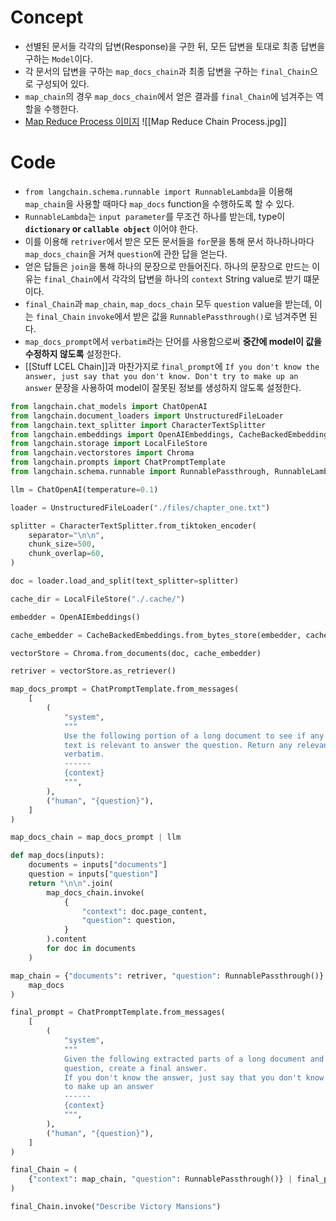 # Concept
- 선별된 문서들 각각의 답변(Response)을 구한 뒤, 모든 답변을 토대로 최종 답변을 구하는 `Model`이다.
- 각 문서의 답변을 구하는 `map_docs_chain`과 최종 답변을 구하는 `final_Chain`으로 구성되어 있다.
- `map_chain`의 경우 `map_docs_chain`에서 얻은 결과를  `final_Chain`에 넘겨주는 역할을 수행한다.
- [Map Reduce Process 이미지](https://js.langchain.com/v0.1/docs/modules/chains/document/map_reduce/) ![[Map Reduce Chain Process.jpg]]
# Code
- `from langchain.schema.runnable import RunnableLambda`을 이용해 `map_chain`을 사용할 때마다 `map_docs` function을 수행하도록 할 수 있다.
- `RunnableLambda`는 `input parameter`를 무조건 하나를 받는데, type이 **`dictionary` or `callable object`** 이어야 한다. 
- 이를 이용해 `retriver`에서 받은 모든 문서들을 `for`문을 통해 문서 하나하나마다 `map_docs_chain`을 거쳐 `question`에 관한 답을 얻는다.
- 얻은 답들은 `join`을 통해 하나의 문장으로 만들어진다. 하나의 문장으로 만드는 이유는 `final_Chain`에서 각각의 답변을 하나의 `context` String value로 받기 떄문이다.
- `final_Chain`과 `map_chain`, `map_docs_chain` 모두 `question` value을 받는데, 이는 `final_Chain` `invoke`에서 받은 값을 `RunnablePassthrough()`로 넘겨주면 된다.
- `map_docs_prompt`에서 `verbatim`라는 단어를 사용함으로써 **중간에 model이 값을 수정하지 않도록** 설정한다.
- [[Stuff LCEL Chain]]과 마찬가지로 `final_prompt`에 `If you don't know the answer, just say that you don't know. Don't try to make up an answer` 문장을 사용하여 model이 잘못된 정보를 생성하지 않도록 설정한다.
```python
from langchain.chat_models import ChatOpenAI
from langchain.document_loaders import UnstructuredFileLoader
from langchain.text_splitter import CharacterTextSplitter
from langchain.embeddings import OpenAIEmbeddings, CacheBackedEmbeddings
from langchain.storage import LocalFileStore
from langchain.vectorstores import Chroma
from langchain.prompts import ChatPromptTemplate
from langchain.schema.runnable import RunnablePassthrough, RunnableLambda

llm = ChatOpenAI(temperature=0.1)

loader = UnstructuredFileLoader("./files/chapter_one.txt")

splitter = CharacterTextSplitter.from_tiktoken_encoder(
    separator="\n\n",
    chunk_size=500,
    chunk_overlap=60,
)

doc = loader.load_and_split(text_splitter=splitter)

cache_dir = LocalFileStore("./.cache/")

embedder = OpenAIEmbeddings()

cache_embedder = CacheBackedEmbeddings.from_bytes_store(embedder, cache_dir)

vectorStore = Chroma.from_documents(doc, cache_embedder)

retriver = vectorStore.as_retriever()

map_docs_prompt = ChatPromptTemplate.from_messages(
    [
        (
            "system",
            """
            Use the following portion of a long document to see if any of the
            text is relevant to answer the question. Return any relevant text
            verbatim.
            ------
            {context}
            """,
        ),
        ("human", "{question}"),
    ]
)

map_docs_chain = map_docs_prompt | llm

def map_docs(inputs):
    documents = inputs["documents"]
    question = inputs["question"]
    return "\n\n".join(
        map_docs_chain.invoke(
            {
                "context": doc.page_content,
                "question": question,
            }
        ).content
        for doc in documents
    )

map_chain = {"documents": retriver, "question": RunnablePassthrough()} | RunnableLambda(
    map_docs
)

final_prompt = ChatPromptTemplate.from_messages(
    [
        (
            "system",
            """
            Given the following extracted parts of a long document and a
            question, create a final answer.
            If you don't know the answer, just say that you don't know. Don't try
            to make up an answer
            ------
            {context}
            """,
        ),
        ("human", "{question}"),
    ]
)

final_Chain = (
    {"context": map_chain, "question": RunnablePassthrough()} | final_prompt | llm
)

final_Chain.invoke("Describe Victory Mansions")
```